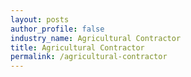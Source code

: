 ```yaml
---
layout: posts 
author_profile: false 
industry_name: Agricultural Contractor
title: Agricultural Contractor
permalink: /agricultural-contractor
---
```

